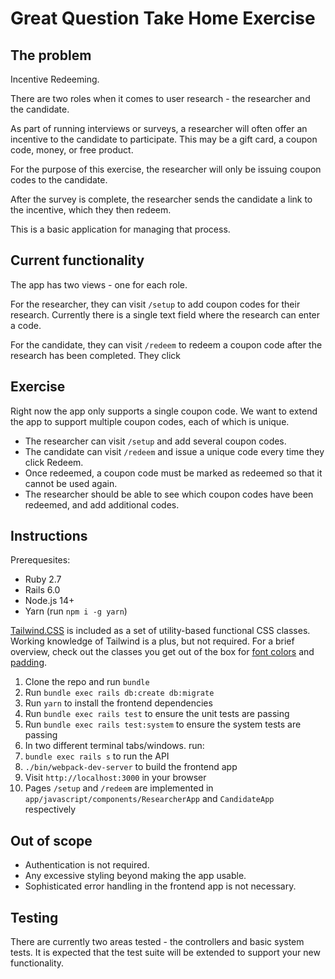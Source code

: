 # Great Question Take Home Exercise

## The problem

Incentive Redeeming.

There are two roles when it comes to user research - the researcher and the candidate. 

As part of running interviews or surveys, a researcher will often offer an incentive to the candidate to participate.  This may be a gift card, a coupon code, money, or free product. 

For the purpose of this exercise, the researcher will only be issuing coupon codes to the candidate.

After the survey is complete, the researcher sends the candidate a link to the incentive, which they then redeem.

This is a basic application for managing that process.


## Current functionality

The app has two views - one for each role. 

For the researcher, they can visit `/setup` to add coupon codes for their research. Currently there is a single text field where the research can enter a code.

For the candidate, they can visit `/redeem` to redeem a coupon code after the research has been completed. They click 


## Exercise

Right now the app only supports a single coupon code. We want to extend the app to support multiple coupon codes, each of which is unique.

- The researcher can visit `/setup` and add several coupon codes.
- The candidate can visit `/redeem` and issue a unique code every time they click Redeem. 
- Once redeemed, a coupon code must be marked as redeemed so that it cannot be used again. 
- The researcher should be able to see which coupon codes have been redeemed, and add additional codes. 


## Instructions

Prerequesites:
 - Ruby 2.7
 - Rails 6.0
 - Node.js 14+
 - Yarn (run `npm i -g yarn`)

[Tailwind.CSS](https://tailwindcss.com/docs) is included as a set of utility-based functional CSS classes. Working knowledge of Tailwind is a plus, but not required. For a brief overview, check out the classes you get out of the box for [font colors](https://tailwindcss.com/docs/text-color) and [padding](https://tailwindcss.com/docs/padding).

1. Clone the repo and run `bundle`
2. Run `bundle exec rails db:create db:migrate`
3. Run `yarn` to install the frontend dependencies
4. Run `bundle exec rails test` to ensure the unit tests are passing
5.  Run `bundle exec rails test:system` to ensure the system tests are passing
6. In two different terminal tabs/windows. run:
  1. `bundle exec rails s` to run the API
  2. `./bin/webpack-dev-server` to build the frontend app
7. Visit `http://localhost:3000` in your browser
8. Pages `/setup` and `/redeem` are implemented in `app/javascript/components/ResearcherApp` and `CandidateApp` respectively


## Out of scope

- Authentication is not required.
- Any excessive styling beyond making the app usable.
- Sophisticated error handling in the frontend app is not necessary.

## Testing

There are currently two areas tested - the controllers and basic system tests. It is expected that the test suite will be extended to support your new functionality. 
